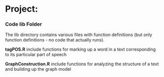 # Project: 
### Code lib Folder

The lib directory contains various files with function definitions (but only function definitions - no code that actually runs).

**tagPOS.R**
 include functions for marking up a word in a text corresponding to its particular part of speech
 
**GraphConstruction.R**
include functions for analyzing the structure of a text and building up the graph model

